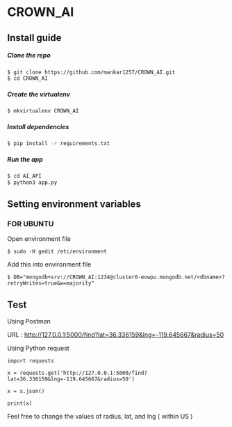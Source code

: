 # CROWN_AI
  
## Install guide

##### Clone the repo

```bash
$ git clone https://github.com/mankar1257/CROWN_AI.git
$ cd CROWN_AI
```

##### Create the virtualenv
```bash
$ mkvirtualenv CROWN_AI
```

##### Install dependencies
```bash
$ pip install -r requirements.txt
```

##### Run the app
```bash
$ cd AI_API
$ python3 app.py
```


## Setting environment variables

### FOR UBUNTU 

Open environment file 

```
$ sudo -H gedit /etc/environment
```
Add this into environment file 

```
$ DB="mongodb+srv://CROWN_AI:1234@cluster0-eowpu.mongodb.net/<dbname>?retryWrites=true&w=majority"

```

## Test

Using Postman

URL : http://127.0.0.1:5000/find?lat=36.336159&lng=-119.645667&radius=50
 
Using Python request 

```
import requests

x = requests.get('http://127.0.0.1:5000/find?lat=36.336159&lng=-119.645667&radius=50')

x = x.json()

print(x)
```
 
Feel  free to change the values of radius, lat, and lng ( within US ) 

 
